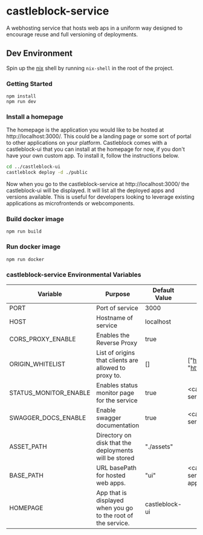 # castleblock-service

A webhosting service that hosts web aps in a uniform way designed to encourage reuse and full versioning of deployments.

## Dev Environment

Spin up the [nix](https://nixos.org/guides/install-nix.html) shell by running `nix-shell` in the root of the project.

### Getting Started

```
npm install
npm run dev
```

### Install a homepage

The homepage is the application you would like to be hosted at http://localhost:3000/. This could be a landing page or some sort of portal to other applications on your platform. Castleblock comes with a castleblock-ui that you can install at the homepage for now, if you don't have your own custom app. To install it, follow the instructions below.

```bash
cd ../castleblock-ui
castleblock deploy -d ./public
```

Now when you go to the castleblock-service at http://localhost:3000/ the castleblock-ui will be displayed. It will list all the deployed apps and versions available. This is useful for developers looking to leverage existing applications as microfrontends or webcomponents.

### Build docker image

```
npm run build
```

### Run docker image

```
npm run docker
```

### castleblock-service Environmental Variables

| Variable              | Purpose                                                       | Default Value  | Example Usage                                      |
| --------------------- | ------------------------------------------------------------- | -------------- | -------------------------------------------------- |
| PORT                  | Port of service                                               | 3000           |                                                    |
| HOST                  | Hostname of service                                           | localhost      |                                                    |
| CORS_PROXY_ENABLE     | Enables the Reverse Proxy                                     | true           |                                                    |
| ORIGIN_WHITELIST      | List of origins that clients are allowed to proxy to.         | []             | ["https://google.com", "https://reddit.com"]       |
| STATUS_MONITOR_ENABLE | Enables status monitor page for the service                   | true           | <castleblock-service.url>/status                   |
| SWAGGER_DOCS_ENABLE   | Enable swagger documentation                                  | true           | <castleblock-service.url>/documentation            |
| ASSET_PATH            | Directory on disk that the deployments will be stored         | "./assets"     |                                                    |
| BASE_PATH             | URL basePath for hosted web apps.                             | "ui"           | <castleblock-service.url>/<basePath>/my-app/2.3.4/ |
| HOMEPAGE              | App that is displayed when you go to the root of the service. | castleblock-ui |                                                    |
